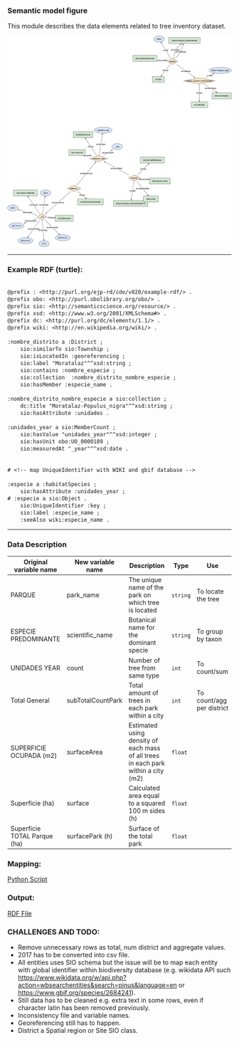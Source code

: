 ### Semantic model figure

This module describes the data elements related to tree inventory dataset.

<p align="center">
    <a href="../images/arbolado_5.png" target="_blank">
        <img src="../images/arbolado_5.png">
    </a>
</p>

***

### Example RDF (turtle):

```ttl

@prefix : <http://purl.org/ejp-rd/cde/v020/example-rdf/> .
@prefix obo: <http://purl.obolibrary.org/obo/> . 
@prefix sio: <http://semanticscience.org/resource/> .
@prefix xsd: <http://www.w3.org/2001/XMLSchema#> .
@prefix dc: <http://purl.org/dc/elements/1.1/> .
@prefix wiki: <http://en.wikipedia.org/wiki/> .

:nombre_distrito a :District ;
    sio:similarTo sio:Township ;
    sio:isLocatedIn :georeferencing ;
    sio:label "Moratalaz"^^xsd:string ;
    sio:contains :nombre_especie ;
    sio:collection  :nombre_distrito_nombre_especie ;
    sio:hasMember :especie_name .

:nombre_distrito_nombre_especie a sio:collection ;
    dc:title "Moratalaz-Populus_nigra"^^xsd:string ;
    sio:hasAttribute :unidades .

:unidades_year a sio:MemberCount ;
    sio:hasValue "unidades_year"^^xsd:integer ;
    sio:hasUnit obo:UO_0000189 ;
    sio:measuredAt "_year"^^xsd:date .


# <!-- map UniqueIdentifier with WIKI and gbif database -->

:especie a :habitatSpecies ;
    sio:hasAttribute :unidades_year ;
# :especie a sio:Object .
    sio:UniqueIdentifier :key ;
    sio:label :especie_name ;
    :seeAlso wiki:especie_name .

```

***

### Data Description
  
| Original variable name       | New variable name | Description                                                  | Type   | Use                       |
| ---------------------------- | ----------------- | ------------------------------------------------------------ | ------ | ------------------------- |
| PARQUE                       | park_name         | The unique name of the park on which tree is located         | `string` | To locate the tree        |
| ESPECIE PREDOMINANTE         | scientific_name   | Botanical name for the dominant specie                       | `string` | To group by taxon         |
| UNIDADES YEAR                | count             | Number of tree from same type                                | `int`    | To count/sum              |
| Total General                | subTotalCountPark | Total amount of trees in each park within a city             | `int`    | To count/agg per district |
| SUPERFICIE OCUPADA (m2)      | surfaceArea       | Estimated using density of each mass of all trees in each park within a city (m2) | `float`  |                           |
| Superficie (ha)              | surface           | Calculated area equal to a squared 100 m sides (h)           | `float`  |                           |
| Superficie TOTAL Parque (ha) | surfacePark (h)   | Surface of the total park                                    | `float`  |                           |

### Mapping:
[Python Script](https://github.com/carlosug/opengov-kg/blob/main/etl/generate_rdf5.py)
### Output:
[RDF File](https://github.com/carlosug/opengov-kg/blob/main/etl/outputs/rdflib-output5.ttl)

### CHALLENGES AND TODO:
* Remove unnecessary rows as total, num district and aggregate values.
* 2017 has to be converted into csv file.
* All entities uses SIO schema but the issue will be to map each entity with global identifier within biodiversity database (e.g. wikidata API such https://www.wikidata.org/w/api.php?action=wbsearchentities&search=pinus&language=en or https://www.gbif.org/species/2684241).
* Still data has to be cleaned e.g. extra text in some rows, even if character latin has been removed previously.
* Inconsistency file and variable names.
* Georeferencing still has to happen.
* District a Spatial region or Site SIO class.
